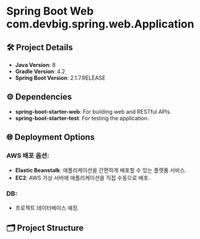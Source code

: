 # Spring Boot Web com.devbig.spring.web.Application


## 🛠 Project Details

- **Java Version**: 8  
- **Gradle Version**: 4.2  
- **Spring Boot Version**: 2.1.7.RELEASE  

## ⚙️ Dependencies

- **spring-boot-starter-web**: For building web and RESTful APIs.
- **spring-boot-starter-test**: For testing the application.

## 🌐 Deployment Options

### AWS 배포 옵션:
- **Elastic Beanstalk**: 애플리케이션을 간편하게 배포할 수 있는 플랫폼 서비스.
- **EC2**: AWS 가상 서버에 애플리케이션을 직접 수동으로 배포.

### DB:
- 프로젝트 데이터베이스 예정.


## 🗂 Project Structure
